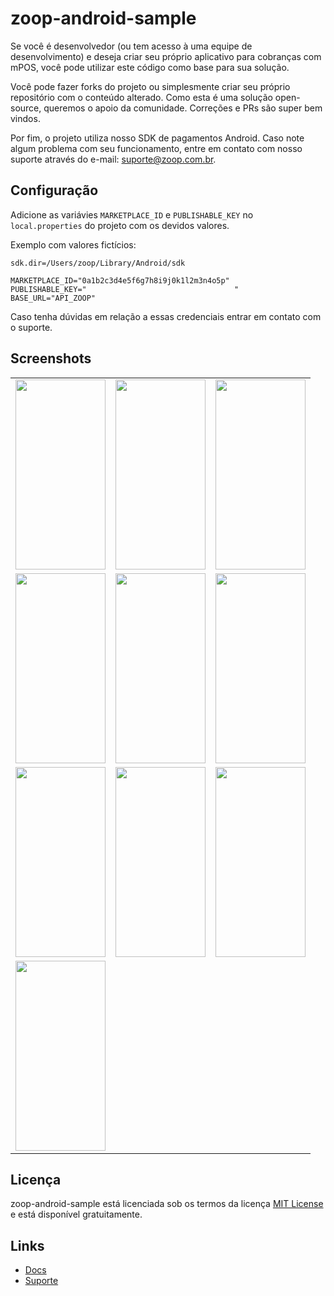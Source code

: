# zoop-android-sample

Se você é desenvolvedor (ou tem acesso à uma equipe de desenvolvimento) e deseja criar seu próprio aplicativo para cobranças com mPOS, você pode utilizar este código como base para sua solução.

Você pode fazer forks do projeto ou simplesmente criar seu próprio repositório com o conteúdo alterado. Como esta é uma solução open-source, queremos o apoio da comunidade. Correções e PRs são super bem vindos.

Por fim, o projeto utiliza nosso SDK de pagamentos Android. Caso note algum problema com seu funcionamento, entre em contato com nosso suporte através do e-mail: suporte@zoop.com.br.


## Configuração

Adicione as variávies `MARKETPLACE_ID` e `PUBLISHABLE_KEY` no `local.properties` do projeto com os devidos valores.

Exemplo com valores fictícios:

```
sdk.dir=/Users/zoop/Library/Android/sdk

MARKETPLACE_ID="0a1b2c3d4e5f6g7h8i9j0k1l2m3n4o5p"
PUBLISHABLE_KEY="                                 "
BASE_URL="API_ZOOP"
```

Caso tenha dúvidas em relação a essas credenciais entrar em contato com o suporte. 


## Screenshots

<table>
  <tr>
    <td><img src="screenshots/Screenshot_20201023-115818.png" width=144 height=304></td>
    <td><img src="screenshots/Screenshot_20201023-115844.png" width=144 height=304></td>
    <td><img src="screenshots/Screenshot_20201023-115850.png" width=144 height=304></td>
  </tr>
  <tr>
    <td><img src="screenshots/Screenshot_20201023-115908.png" width=144 height=304></td>
    <td><img src="screenshots/Screenshot_20201023-115938.png" width=144 height=304></td>
    <td><img src="screenshots/Screenshot_20201023-115946.png" width=144 height=304></td>
  </tr>
  <tr>
    <td><img src="screenshots/Screenshot_20201023-115954.png" width=144 height=304></td>
    <td><img src="screenshots/Screenshot_20201023-120003.png" width=144 height=304></td>
    <td><img src="screenshots/Screenshot_20201023-120233.png" width=144 height=304></td>
  </tr>
  <tr>
    <td><img src="screenshots/Screenshot_20201023-120240.png" width=144 height=304></td>
  </tr>
 </table>


## Licença

zoop-android-sample está licenciada sob os termos da licença [MIT License](LICENSE) e está disponível gratuitamente.


## Links

* [Docs](https://docs.zoop.co/docs/sdk-android-1)
* [Suporte](suporte@zoop.com.br)
